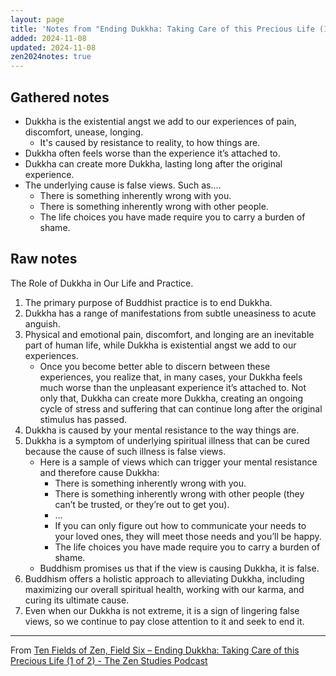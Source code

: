 ```yaml
---
layout: page
title: 'Notes from "Ending Dukkha: Taking Care of this Precious Life (1 of 2)"'
added: 2024-11-08
updated: 2024-11-08
zen2024notes: true
---
```



## Gathered notes

- Dukkha is the existential angst we add to our experiences of pain, discomfort, unease, longing.
    - It's caused by resistance to reality, to how things are.
- Dukkha often feels worse than the experience it’s attached to.
- Dukkha can create more Dukkha, lasting long after the original experience.
- The underlying cause is false views. Such as....
    - There is something inherently wrong with you.
    - There is something inherently wrong with other people.
    - The life choices you have made require you to carry a burden of shame.

## Raw notes

The Role of Dukkha in Our Life and Practice.

1. The primary purpose of Buddhist practice is to end Dukkha.
2. Dukkha has a range of manifestations from subtle uneasiness to acute anguish.
3. Physical and emotional pain, discomfort, and longing are an inevitable part of human life, while Dukkha is existential angst we add to our experiences.
    - Once you become better able to discern between these experiences, you realize that, in many cases, your Dukkha feels much worse than the unpleasant experience it’s attached to. Not only that, Dukkha can create more Dukkha, creating an ongoing cycle of stress and suffering that can continue long after the original stimulus has passed.
4. Dukkha is caused by your mental resistance to the way things are.
5. Dukkha is a symptom of underlying spiritual illness that can be cured because the cause of such illness is false views.
    - Here is a sample of views which can trigger your mental resistance and therefore cause Dukkha:
        - There is something inherently wrong with you.
        - There is something inherently wrong with other people (they can’t be trusted, or they’re out to get you).
        - ...
        - If you can only figure out how to communicate your needs to your loved ones, they will meet those needs and you’ll be happy.
        - The life choices you have made require you to carry a burden of shame.
    - Buddhism promises us that if the view is causing Dukkha, it is false.
6. Buddhism offers a holistic approach to alleviating Dukkha, including maximizing our overall spiritual health, working with our karma, and curing its ultimate cause.
7. Even when our Dukkha is not extreme, it is a sign of lingering false views, so we continue to pay close attention to it and seek to end it.

---

From [Ten Fields of Zen, Field Six – Ending Dukkha: Taking Care of this Precious Life (1 of 2) - The Zen Studies Podcast](https://zenstudiespodcast.com/ending-dukkha-ten-fields-1/)